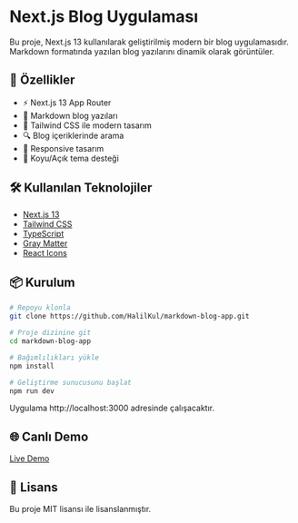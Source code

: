 # Next.js Blog Uygulaması

Bu proje, Next.js 13 kullanılarak geliştirilmiş modern bir blog uygulamasıdır. Markdown formatında yazılan blog yazılarını dinamik olarak görüntüler.

## 🚀 Özellikler

- ⚡ Next.js 13 App Router
- 📝 Markdown blog yazıları
- 🎨 Tailwind CSS ile modern tasarım
- 🔍 Blog içeriklerinde arama
- 📱 Responsive tasarım
- 🌙 Koyu/Açık tema desteği

## 🛠️ Kullanılan Teknolojiler

- [Next.js 13](https://nextjs.org/)
- [Tailwind CSS](https://tailwindcss.com/)
- [TypeScript](https://www.typescriptlang.org/)
- [Gray Matter](https://github.com/jonschlinkert/gray-matter)
- [React Icons](https://react-icons.github.io/react-icons/)

## 📦 Kurulum

```bash
# Repoyu klonla
git clone https://github.com/HalilKul/markdown-blog-app.git

# Proje dizinine git
cd markdown-blog-app

# Bağımlılıkları yükle
npm install

# Geliştirme sunucusunu başlat
npm run dev
```

Uygulama http://localhost:3000 adresinde çalışacaktır.

## 🌐 Canlı Demo

[Live Demo](https://markdown-blog-app.vercel.app)

## 📄 Lisans

Bu proje MIT lisansı ile lisanslanmıştır.

